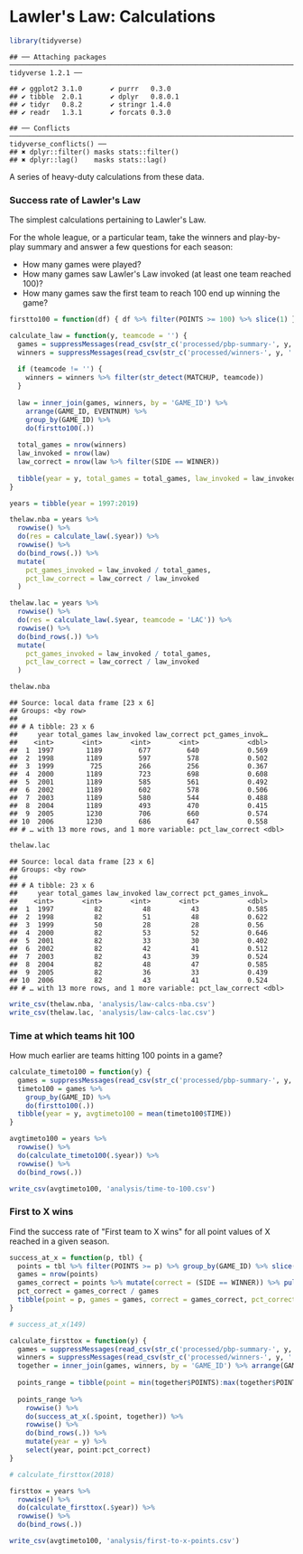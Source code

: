 Lawler's Law: Calculations
================

``` r
library(tidyverse)
```

    ## ── Attaching packages ─────────────────────────────────────────────────────────────────────────────────────────── tidyverse 1.2.1 ──

    ## ✔ ggplot2 3.1.0       ✔ purrr   0.3.0  
    ## ✔ tibble  2.0.1       ✔ dplyr   0.8.0.1
    ## ✔ tidyr   0.8.2       ✔ stringr 1.4.0  
    ## ✔ readr   1.3.1       ✔ forcats 0.3.0

    ## ── Conflicts ────────────────────────────────────────────────────────────────────────────────────────────── tidyverse_conflicts() ──
    ## ✖ dplyr::filter() masks stats::filter()
    ## ✖ dplyr::lag()    masks stats::lag()

A series of heavy-duty calculations from these data.

### Success rate of Lawler's Law

The simplest calculations pertaining to Lawler's Law.

For the whole league, or a particular team, take the winners and play-by-play summary and answer a few questions for each season:

-   How many games were played?
-   How many games saw Lawler's Law invoked (at least one team reached 100)?
-   How many games saw the first team to reach 100 end up winning the game?

``` r
firstto100 = function(df) { df %>% filter(POINTS >= 100) %>% slice(1) }

calculate_law = function(y, teamcode = '') {
  games = suppressMessages(read_csv(str_c('processed/pbp-summary-', y, '.csv')))
  winners = suppressMessages(read_csv(str_c('processed/winners-', y, '.csv')))
  
  if (teamcode != '') {
    winners = winners %>% filter(str_detect(MATCHUP, teamcode))
  }
  
  law = inner_join(games, winners, by = 'GAME_ID') %>% 
    arrange(GAME_ID, EVENTNUM) %>% 
    group_by(GAME_ID) %>% 
    do(firstto100(.))
  
  total_games = nrow(winners)
  law_invoked = nrow(law)
  law_correct = nrow(law %>% filter(SIDE == WINNER))
  
  tibble(year = y, total_games = total_games, law_invoked = law_invoked, law_correct = law_correct)
}
```

``` r
years = tibble(year = 1997:2019)

thelaw.nba = years %>% 
  rowwise() %>% 
  do(res = calculate_law(.$year)) %>% 
  rowwise() %>% 
  do(bind_rows(.)) %>% 
  mutate(
    pct_games_invoked = law_invoked / total_games,
    pct_law_correct = law_correct / law_invoked
  )

thelaw.lac = years %>% 
  rowwise() %>% 
  do(res = calculate_law(.$year, teamcode = 'LAC')) %>% 
  rowwise() %>% 
  do(bind_rows(.)) %>% 
  mutate(
    pct_games_invoked = law_invoked / total_games,
    pct_law_correct = law_correct / law_invoked
  )
```

``` r
thelaw.nba
```

    ## Source: local data frame [23 x 6]
    ## Groups: <by row>
    ## 
    ## # A tibble: 23 x 6
    ##     year total_games law_invoked law_correct pct_games_invok…
    ##    <int>       <int>       <int>       <int>            <dbl>
    ##  1  1997        1189         677         640            0.569
    ##  2  1998        1189         597         578            0.502
    ##  3  1999         725         266         256            0.367
    ##  4  2000        1189         723         698            0.608
    ##  5  2001        1189         585         561            0.492
    ##  6  2002        1189         602         578            0.506
    ##  7  2003        1189         580         544            0.488
    ##  8  2004        1189         493         470            0.415
    ##  9  2005        1230         706         660            0.574
    ## 10  2006        1230         686         647            0.558
    ## # … with 13 more rows, and 1 more variable: pct_law_correct <dbl>

``` r
thelaw.lac
```

    ## Source: local data frame [23 x 6]
    ## Groups: <by row>
    ## 
    ## # A tibble: 23 x 6
    ##     year total_games law_invoked law_correct pct_games_invok…
    ##    <int>       <int>       <int>       <int>            <dbl>
    ##  1  1997          82          48          43            0.585
    ##  2  1998          82          51          48            0.622
    ##  3  1999          50          28          28            0.56 
    ##  4  2000          82          53          52            0.646
    ##  5  2001          82          33          30            0.402
    ##  6  2002          82          42          41            0.512
    ##  7  2003          82          43          39            0.524
    ##  8  2004          82          48          47            0.585
    ##  9  2005          82          36          33            0.439
    ## 10  2006          82          43          41            0.524
    ## # … with 13 more rows, and 1 more variable: pct_law_correct <dbl>

``` r
write_csv(thelaw.nba, 'analysis/law-calcs-nba.csv')
write_csv(thelaw.lac, 'analysis/law-calcs-lac.csv')
```

### Time at which teams hit 100

How much earlier are teams hitting 100 points in a game?

``` r
calculate_timeto100 = function(y) {
  games = suppressMessages(read_csv(str_c('processed/pbp-summary-', y, '.csv')))
  timeto100 = games %>% 
    group_by(GAME_ID) %>% 
    do(firstto100(.))
  tibble(year = y, avgtimeto100 = mean(timeto100$TIME))
}
```

``` r
avgtimeto100 = years %>% 
  rowwise() %>% 
  do(calculate_timeto100(.$year)) %>% 
  rowwise() %>% 
  do(bind_rows(.))
```

``` r
write_csv(avgtimeto100, 'analysis/time-to-100.csv')
```

### First to X wins

Find the success rate of "First team to X wins" for all point values of X reached in a given season.

``` r
success_at_x = function(p, tbl) {
  points = tbl %>% filter(POINTS >= p) %>% group_by(GAME_ID) %>% slice(1)
  games = nrow(points)
  games_correct = points %>% mutate(correct = (SIDE == WINNER)) %>% pull(correct) %>% sum()
  pct_correct = games_correct / games
  tibble(point = p, games = games, correct = games_correct, pct_correct = pct_correct)
}

# success_at_x(149)

calculate_firsttox = function(y) {
  games = suppressMessages(read_csv(str_c('processed/pbp-summary-', y, '.csv')))
  winners = suppressMessages(read_csv(str_c('processed/winners-', y, '.csv')))
  together = inner_join(games, winners, by = 'GAME_ID') %>% arrange(GAME_ID, EVENTNUM)
  
  points_range = tibble(point = min(together$POINTS):max(together$POINTS))
  
  points_range %>% 
    rowwise() %>% 
    do(success_at_x(.$point, together)) %>% 
    rowwise() %>% 
    do(bind_rows(.)) %>% 
    mutate(year = y) %>% 
    select(year, point:pct_correct)
}

# calculate_firsttox(2018)

firsttox = years %>% 
  rowwise() %>% 
  do(calculate_firsttox(.$year)) %>% 
  rowwise() %>% 
  do(bind_rows(.))
```

``` r
write_csv(avgtimeto100, 'analysis/first-to-x-points.csv')
```
